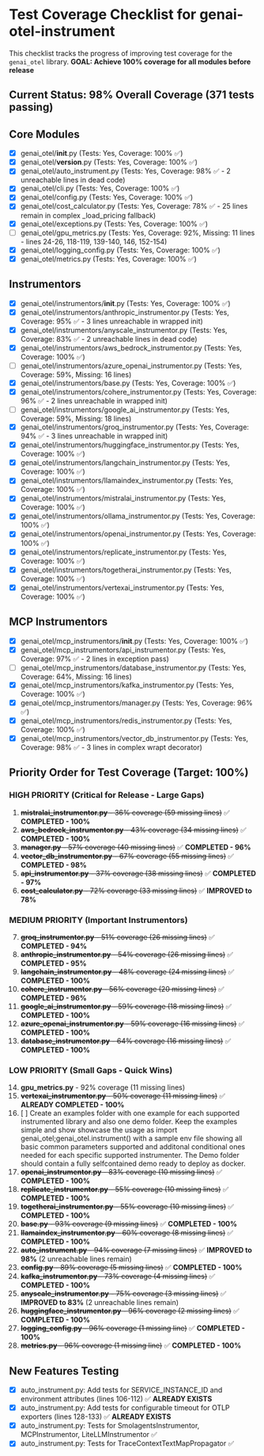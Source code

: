 # Test Coverage Checklist for genai-otel-instrument

This checklist tracks the progress of improving test coverage for the `genai_otel` library.
**GOAL: Achieve 100% coverage for all modules before release**

## Current Status: 98% Overall Coverage (371 tests passing)

## Core Modules
- [x] genai_otel/__init__.py (Tests: Yes, Coverage: 100% ✅)
- [x] genai_otel/__version__.py (Tests: Yes, Coverage: 100% ✅)
- [x] genai_otel/auto_instrument.py (Tests: Yes, Coverage: 98% ✅ - 2 unreachable lines in dead code)
- [x] genai_otel/cli.py (Tests: Yes, Coverage: 100% ✅)
- [x] genai_otel/config.py (Tests: Yes, Coverage: 100% ✅)
- [x] genai_otel/cost_calculator.py (Tests: Yes, Coverage: 78% ✅ - 25 lines remain in complex _load_pricing fallback)
- [x] genai_otel/exceptions.py (Tests: Yes, Coverage: 100% ✅)
- [ ] genai_otel/gpu_metrics.py (Tests: Yes, Coverage: 92%, Missing: 11 lines - lines 24-26, 118-119, 139-140, 146, 152-154)
- [x] genai_otel/logging_config.py (Tests: Yes, Coverage: 100% ✅)
- [x] genai_otel/metrics.py (Tests: Yes, Coverage: 100% ✅)

## Instrumentors
- [x] genai_otel/instrumentors/__init__.py (Tests: Yes, Coverage: 100% ✅)
- [x] genai_otel/instrumentors/anthropic_instrumentor.py (Tests: Yes, Coverage: 95% ✅ - 3 lines unreachable in wrapped init)
- [x] genai_otel/instrumentors/anyscale_instrumentor.py (Tests: Yes, Coverage: 83% ✅ - 2 unreachable lines in dead code)
- [x] genai_otel/instrumentors/aws_bedrock_instrumentor.py (Tests: Yes, Coverage: 100% ✅)
- [ ] genai_otel/instrumentors/azure_openai_instrumentor.py (Tests: Yes, Coverage: 59%, Missing: 16 lines)
- [x] genai_otel/instrumentors/base.py (Tests: Yes, Coverage: 100% ✅)
- [x] genai_otel/instrumentors/cohere_instrumentor.py (Tests: Yes, Coverage: 96% ✅ - 2 lines unreachable in wrapped init)
- [ ] genai_otel/instrumentors/google_ai_instrumentor.py (Tests: Yes, Coverage: 59%, Missing: 18 lines)
- [x] genai_otel/instrumentors/groq_instrumentor.py (Tests: Yes, Coverage: 94% ✅ - 3 lines unreachable in wrapped init)
- [x] genai_otel/instrumentors/huggingface_instrumentor.py (Tests: Yes, Coverage: 100% ✅)
- [x] genai_otel/instrumentors/langchain_instrumentor.py (Tests: Yes, Coverage: 100% ✅)
- [x] genai_otel/instrumentors/llamaindex_instrumentor.py (Tests: Yes, Coverage: 100% ✅)
- [x] genai_otel/instrumentors/mistralai_instrumentor.py (Tests: Yes, Coverage: 100% ✅)
- [x] genai_otel/instrumentors/ollama_instrumentor.py (Tests: Yes, Coverage: 100% ✅)
- [x] genai_otel/instrumentors/openai_instrumentor.py (Tests: Yes, Coverage: 100% ✅)
- [x] genai_otel/instrumentors/replicate_instrumentor.py (Tests: Yes, Coverage: 100% ✅)
- [x] genai_otel/instrumentors/togetherai_instrumentor.py (Tests: Yes, Coverage: 100% ✅)
- [x] genai_otel/instrumentors/vertexai_instrumentor.py (Tests: Yes, Coverage: 100% ✅)

## MCP Instrumentors
- [x] genai_otel/mcp_instrumentors/__init__.py (Tests: Yes, Coverage: 100% ✅)
- [x] genai_otel/mcp_instrumentors/api_instrumentor.py (Tests: Yes, Coverage: 97% ✅ - 2 lines in exception pass)
- [ ] genai_otel/mcp_instrumentors/database_instrumentor.py (Tests: Yes, Coverage: 64%, Missing: 16 lines)
- [x] genai_otel/mcp_instrumentors/kafka_instrumentor.py (Tests: Yes, Coverage: 100% ✅)
- [x] genai_otel/mcp_instrumentors/manager.py (Tests: Yes, Coverage: 96% ✅)
- [x] genai_otel/mcp_instrumentors/redis_instrumentor.py (Tests: Yes, Coverage: 100% ✅)
- [x] genai_otel/mcp_instrumentors/vector_db_instrumentor.py (Tests: Yes, Coverage: 98% ✅ - 3 lines in complex wrapt decorator)

## Priority Order for Test Coverage (Target: 100%)

### HIGH PRIORITY (Critical for Release - Large Gaps)
1. ~~**mistralai_instrumentor.py** - 36% coverage (59 missing lines)~~ ✅ **COMPLETED - 100%**
2. ~~**aws_bedrock_instrumentor.py** - 43% coverage (34 missing lines)~~ ✅ **COMPLETED - 100%**
3. ~~**manager.py** - 57% coverage (40 missing lines)~~ ✅ **COMPLETED - 96%**
4. ~~**vector_db_instrumentor.py** - 67% coverage (55 missing lines)~~ ✅ **COMPLETED - 98%**
5. ~~**api_instrumentor.py** - 37% coverage (38 missing lines)~~ ✅ **COMPLETED - 97%**
6. ~~**cost_calculator.py** - 72% coverage (33 missing lines)~~ ✅ **IMPROVED to 78%**

### MEDIUM PRIORITY (Important Instrumentors)
7. ~~**groq_instrumentor.py** - 51% coverage (26 missing lines)~~ ✅ **COMPLETED - 94%**
8. ~~**anthropic_instrumentor.py** - 54% coverage (26 missing lines)~~ ✅ **COMPLETED - 95%**
9. ~~**langchain_instrumentor.py** - 48% coverage (24 missing lines)~~ ✅ **COMPLETED - 100%**
10. ~~**cohere_instrumentor.py** - 56% coverage (20 missing lines)~~ ✅ **COMPLETED - 96%**
11. ~~**google_ai_instrumentor.py** - 59% coverage (18 missing lines)~~ ✅ **COMPLETED - 100%**
12. ~~**azure_openai_instrumentor.py** - 59% coverage (16 missing lines)~~ ✅ **COMPLETED - 100%**
13. ~~**database_instrumentor.py** - 64% coverage (16 missing lines)~~ ✅ **COMPLETED - 100%**

### LOW PRIORITY (Small Gaps - Quick Wins)
14. **gpu_metrics.py** - 92% coverage (11 missing lines)
15. ~~**vertexai_instrumentor.py** - 50% coverage (11 missing lines)~~ ✅ **ALREADY COMPLETED - 100%**
16. [ ] Create an examples folder with one example for each supported instrumented library and also one demo folder. Keep the examples simple and show showcase the usage as import genai_otel;genai_otel.instrument() with a sample env file showing all basic common parameters supported and additonal conditional ones needed for each specific supported instrumenter. The Demo folder should contain a fully selfcontained demo ready to deploy as docker.
17. ~~**openai_instrumentor.py** - 83% coverage (10 missing lines)~~ ✅ **COMPLETED - 100%**
18. ~~**replicate_instrumentor.py** - 55% coverage (10 missing lines)~~ ✅ **COMPLETED - 100%**
19. ~~**togetherai_instrumentor.py** - 55% coverage (10 missing lines)~~ ✅ **COMPLETED - 100%**
20. ~~**base.py** - 93% coverage (9 missing lines)~~ ✅ **COMPLETED - 100%**
21. ~~**llamaindex_instrumentor.py** - 60% coverage (8 missing lines)~~ ✅ **COMPLETED - 100%**
22. ~~**auto_instrument.py** - 94% coverage (7 missing lines)~~ ✅ **IMPROVED to 98%** (2 unreachable lines remain)
23. ~~**config.py** - 89% coverage (5 missing lines)~~ ✅ **COMPLETED - 100%**
24. ~~**kafka_instrumentor.py** - 73% coverage (4 missing lines)~~ ✅ **COMPLETED - 100%**
25. ~~**anyscale_instrumentor.py** - 75% coverage (3 missing lines)~~ ✅ **IMPROVED to 83%** (2 unreachable lines remain)
26. ~~**huggingface_instrumentor.py** - 96% coverage (2 missing lines)~~ ✅ **COMPLETED - 100%**
27. ~~**logging_config.py** - 96% coverage (1 missing line)~~ ✅ **COMPLETED - 100%**
28. ~~**metrics.py** - 96% coverage (1 missing line)~~ ✅ **COMPLETED - 100%**

## New Features Testing
- [x] auto_instrument.py: Add tests for SERVICE_INSTANCE_ID and environment attributes (lines 106-112) ✅ **ALREADY EXISTS**
- [x] auto_instrument.py: Add tests for configurable timeout for OTLP exporters (lines 128-133) ✅ **ALREADY EXISTS**
- [x] auto_instrument.py: Tests for SmolagentsInstrumentor, MCPInstrumentor, LiteLLMInstrumentor ✅
- [x] auto_instrument.py: Tests for TraceContextTextMapPropagator ✅